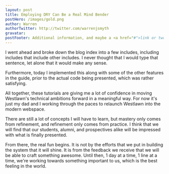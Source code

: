 ```yaml
---
layout: post
title: Employing DRY Can Be a Real Mind Bender
postHero: /images/gold.png
author: Warren
authorTwitter: http://twitter.com/warrenjsmyth
gravatar:
postFooter: Additional information, and maybe a <a href="#">link or two</a>
---
```


I went ahead and broke down the blog index into a few includes, including includes that include other includes. I never thought that I would type that sentence, let alone that it would make any sense. 

Furthermore, today I implemented this along with some of the other features in the guide, prior to the actual code being presented, which was rather satisfying. 

All together, these tutorials are giving me a lot of confidence in moving Westlawn's technical ambitions forward in a meaningful way. For now it's just my dad and I working through the paces to relaunch Westlawn into the modern webspace. 

There are still a lot of concepts I will have to learn, but mastery only comes from refinement, and refinement only comes from practice. I think that we will find that our students, alumni, and prospectives alike will be impressed with what is finally presented. 

From there, the real fun begins. It is not by the efforts that we put in building the system that it will shine. It is from the feedback we receive that we will be able to craft something awesome. Until then, 1 day at a time, 1 line at a time, we're working towards something important to us, which is the best feeling in the world. 
